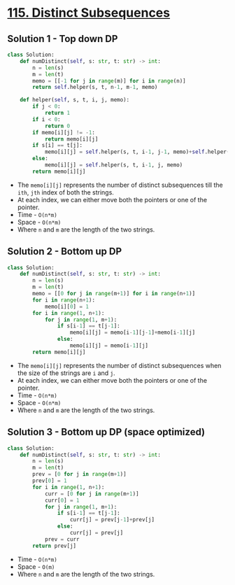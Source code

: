 # [115. Distinct Subsequences](https://leetcode.com/problems/distinct-subsequences/)

## Solution 1 - Top down DP

```py
class Solution:
    def numDistinct(self, s: str, t: str) -> int:
        n = len(s)
        m = len(t)
        memo = [[-1 for j in range(m)] for i in range(n)]
        return self.helper(s, t, n-1, m-1, memo)

    def helper(self, s, t, i, j, memo):
        if j < 0:
            return 1
        if i < 0:
            return 0
        if memo[i][j] != -1:
            return memo[i][j]
        if s[i] == t[j]:
            memo[i][j] = self.helper(s, t, i-1, j-1, memo)+self.helper(s, t, i-1, j, memo)
        else:
            memo[i][j] = self.helper(s, t, i-1, j, memo)
        return memo[i][j]
```

- The `memo[i][j]` represents the number of distinct subsequences till the `ith`, `jth` index of both the strings.
- At each index, we can either move both the pointers or one of the pointer.
- Time - `O(n*m)`
- Space - `O(n*m)`
- Where `n` and `m` are the length of the two strings.

## Solution 2 - Bottom up DP

```py
class Solution:
    def numDistinct(self, s: str, t: str) -> int:
        n = len(s)
        m = len(t)
        memo = [[0 for j in range(m+1)] for i in range(n+1)]
        for i in range(n+1):
            memo[i][0] = 1
        for i in range(1, n+1):
            for j in range(1, m+1):
                if s[i-1] == t[j-1]:
                    memo[i][j] = memo[i-1][j-1]+memo[i-1][j]
                else:
                    memo[i][j] = memo[i-1][j]
        return memo[i][j]
```

- The `memo[i][j]` represents the number of distinct subsequences when the size of the strings are `i` and `j`.
- At each index, we can either move both the pointers or one of the pointer.
- Time - `O(n*m)`
- Space - `O(n*m)`
- Where `n` and `m` are the length of the two strings.

## Solution 3 - Bottom up DP (space optimized)

```py
class Solution:
    def numDistinct(self, s: str, t: str) -> int:
        n = len(s)
        m = len(t)
        prev = [0 for j in range(m+1)]
        prev[0] = 1
        for i in range(1, n+1):
            curr = [0 for j in range(m+1)]
            curr[0] = 1
            for j in range(1, m+1):
                if s[i-1] == t[j-1]:
                    curr[j] = prev[j-1]+prev[j]
                else:
                    curr[j] = prev[j]
            prev = curr
        return prev[j]
```

- Time - `O(n*m)`
- Space - `O(m)`
- Where `n` and `m` are the length of the two strings. 